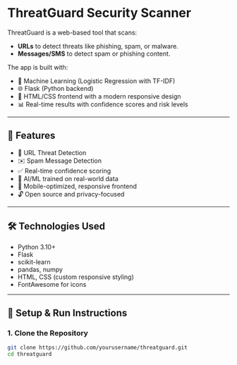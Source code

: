 # ThreatGuard Security Scanner

ThreatGuard is a web-based tool that scans:
- **URLs** to detect threats like phishing, spam, or malware.
- **Messages/SMS** to detect spam or phishing content.

The app is built with:
- 🧠 Machine Learning (Logistic Regression with TF-IDF)
- 🌐 Flask (Python backend)
- 🎨 HTML/CSS frontend with a modern responsive design
- 📊 Real-time results with confidence scores and risk levels

---

## 🚀 Features

- 🔗 URL Threat Detection
- ✉️ Spam Message Detection
- ✅ Real-time confidence scoring
- 🧠 AI/ML trained on real-world data
- 📱 Mobile-optimized, responsive frontend
- 🔓 Open source and privacy-focused

---

## 🛠️ Technologies Used

- Python 3.10+
- Flask
- scikit-learn
- pandas, numpy
- HTML, CSS (custom responsive styling)
- FontAwesome for icons

---

## 🧪 Setup & Run Instructions

### 1. Clone the Repository

```bash
git clone https://github.com/yourusername/threatguard.git
cd threatguard
